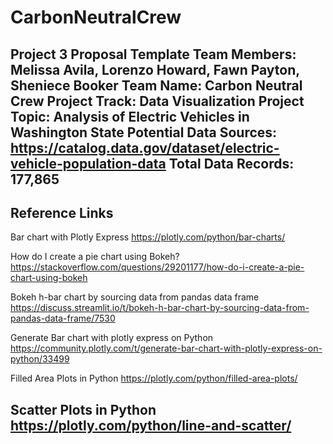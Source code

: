 # CarbonNeutralCrew
Project 3 Proposal Template
Team Members:  Melissa Avila, Lorenzo Howard, Fawn Payton, Sheniece Booker
Team Name: Carbon Neutral Crew
Project Track: Data Visualization
Project Topic: Analysis of Electric Vehicles in Washington State
Potential Data Sources: https://catalog.data.gov/dataset/electric-vehicle-population-data
Total Data Records: 177,865
--------------------------
Reference Links
--------------------------------------------

Bar chart with Plotly Express
https://plotly.com/python/bar-charts/

How do I create a pie chart using Bokeh?
https://stackoverflow.com/questions/29201177/how-do-i-create-a-pie-chart-using-bokeh

Bokeh h-bar chart by sourcing data from pandas data frame
https://discuss.streamlit.io/t/bokeh-h-bar-chart-by-sourcing-data-from-pandas-data-frame/7530

Generate Bar chart with plotly express on Python
https://community.plotly.com/t/generate-bar-chart-with-plotly-express-on-python/33499

Filled Area Plots in Python
https://plotly.com/python/filled-area-plots/

Scatter Plots in Python
https://plotly.com/python/line-and-scatter/
---------------------------------------
